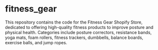 # fitness_gear
This repository contains the code for the Fitness Gear Shopify Store, dedicated to offering high-quality fitness products to improve posture and physical health. Categories include posture correctors, resistance bands, yoga mats, foam rollers, fitness trackers, dumbbells, balance boards, exercise balls, and jump ropes.
